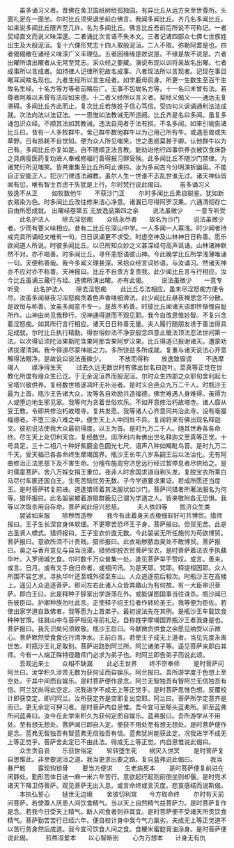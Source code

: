 <!-- { "loadSidebar": true } -->
　　虽多诵习义者。昔佛在舍卫国祇树给孤独园。有异比丘从远方来至世尊所。头面礼足在一面坐。尔时比丘须臾退坐前白佛言。我闻多闻比丘。齐几名多闻比丘。如来说多闻比丘限齐至几许。名为多闻比丘。佛言比丘吾前后所说不可称记。一者契经直文而说义味深邃。二者诵比次言语不失本文。三者记诸四部众七佛七世族姓出生及大般泥洹。复十六倮形梵志十四人取般泥洹。二人不取。弥勒阿耆是也。四者偈偈散在诸经义味深广义丰理弘。五者因缘缘是故说是。不缘是故不说是。六者出曜所谓出曜者从无常至梵志。采众经之要藏。演说布现以训将来故名出曜。七者成事所以言成者。如持律人记律所犯故名成事。八者现法所以言现者。记现在事目睹耳闻故名现也。九者生经所以言生经者。如孛鹿母前身。所更一生数生至百千生故名生经。十名方等方等者前略后广。无事不包故名方等。十一名曰未曾有法。若尊者阿难以未曾有法叹如来德。十二者义经所以言义者。契经义偈义一一通达无复滞碍。多闻比丘齐此而止。复次比丘若族姓子信心笃信。受四句义讽诵通利法法成就。次法向法以法证法。一一思惟如法教诫无所违阙。比丘齐是名曰多闻。虽复多诵包识众经。不顺其法如其教诫。违法自用者于法有损。不名多闻。如来引喻告诸比丘曰。昔有一人多牧群牛。舍己群牛数他群牛以为己用己所有牛。或遇恶兽或失草野。日有损耗不自觉知。便为众人所见嗤笑。世之愚惑莫甚于卿。认他群牛以为己有。多闻比丘亦复如是。自不随顺正法言教。能劝进他行四事供养衣被饮食床卧之具病瘦医药复劝进人奉戒修福行善得报习罪受殃。此多闻比丘不随沙门禁律。为诸梵行所见嗤笑。皆共重集至比丘所呵止谏曰。汝为多闻古今分明演折幽奥。不能自正安能正人。犯沙门律违法越教。虽尔人生一世谁不志乱世谁无过。诸天神仙皆闻有愆。唯有智士百虑千失犹是上行。尔时梵行说此偈曰。
　　虽多诵习义　　放逸不从正
　　如牧数他牛　　不获沙门正
　　尔时多闻比丘素自聪鉴。犹如新衣易染为色。时多闻比丘改往修来洁心净意。诸漏已尽得阿罗汉果。六通清彻存亡自由所愿成就。
出曜经卷第五
无放逸品第四之余
　　说法虽微少　　一意专听受
　　此名护法人　　除去淫怒痴
　　众结永尽者　　故名为沙门
　　说法虽微少者。少而有要义味相应。昔有二比丘在深山中学。一人多闻一人寡浅。时少闻者持戒完具所诵经文唯有一句。日日讽诵更不求受。时虚空神及山林神日日称善。愿乐欲闻道人所说。时彼多闻比丘。以已所知众妙之义甚深经句高声讽诵。山林诸神默然不对。亦不唱善。时多闻比丘。寻怀恚怒语彼山神。今此晚学比丘所学浅薄唯诵一句。天便称善哉。我今多闻义理甚深。釆拾众经言词妙语。与汝诵习。然诸天神亦不应对亦不称善。天神报曰。比丘不自责方复责我。此少闻比丘言与行相应。汝今比丘虽诵三藏行与经。违佛所演出曜。亦有此偈。
　　说法虽微少　　一意专听受
　　此名护法人　　除去淫怒痴
　　此比丘与法相应。虽未尽淫怒痴方便令尽。汝虽多闻昼夜习淫怒痴贪着色声香味细滑法。此少闻比丘昼夜禅思念不分散。是故恒与称善。汝虽多闻意不专一。是故不称善。时彼比丘闻诸天语即怀惭愧自耻所作。山神由尚见我秽行。况神通得道而不观见耶。我今自改思惟妙智。不复兴念着淫怒痴。如其所行言行相应。诸天日日称善无量。夫人履行随朋友诱于善法得具足成就。尔时比丘执行精勤。得世俗妙法不净安般念四意止暖法顶法忍法世间第一法。以次得证须陀洹果斯陀含果阿那含果阿罗汉果。比丘得道已报谢诸天。遭蒙劝诱拔濯清渊。我今得道尽蒙神祇之力。多所饶益多所成就。复重与诸天说法心开意解得法眼净。是故说曰说法虽微少。
　　不放而得称　　放逸致毁谤
　　不逸摩竭人　　缘净得生天
　　过去久远无数世时有佛出世名曰迦叶。至真等正觉在世教化所度有缘众生已讫。于无余泥洹界而般泥洹。尔时众生四部之众耶旬舍利起七宝塔兴敬供养。复经数世塔遂凋坏无补治者。是时义合邑众九万二千人。时瓶沙王最为上首。瓶沙王告诸大众。汝等各自劝励共造福德。佛世难遇人身难得。虽得为人或堕边地生邪见家。我等何为贪着世俗欢乐。不如开意修治朽故塔寺。诸人靡从受王教。令即共修治朽故塔寺。复共发愿。我等诸人心齐意同共治此寺。设有毫厘福德者。不堕三涂八难之中。便生天上人中同处不异。复闻将来有佛出现名释迦文。彼初说法使我大众最初得度。以王为首。是时九万二千人。随其世寿各各命终。尽生天上处忉利天宫。复经数世。阎浮利内有佛出世名释迦文至真等正觉。十号具足。三十二相八十种好紫磨金色圆光七尺。语声八种如羯毗鸟音。是时九万二千天。受天福已各各命终生摩竭国界。瓶沙王长年八岁系嗣王后以法治化。无有阿曲修治正法恩慈下及不害生命。分檀布施周穷济戹远行经过暂停息者尽供给之。是时儒童菩萨。舍八万婇女捐王重位。夜非人时舍国求道自剃头发。复脱宝衣所乘白马尽付车匿还国白王。生死苦恼忧劳无数。子今学道要求果证。若成所愿还当度王。是时菩萨转复前进。道逢猎师着其法服状如沙门。菩萨问猎者所著法服名为何等。猎师报曰。此名袈裟被着游猎群鹿见已谓为学道之人。皆来敬附各无恐惧。我等以次取杀用自存命。菩萨闻此倍兴悲慈。
　　夫人依四等　　拔济众生类
　　袈裟如来服　　除秽而造秽
　　我今有此着身天衣极细软好可共博贸。猎师报曰。王子生长深宫身体软细。不更寒苦恐坏王子身。菩萨报曰。但贸无苦。此是古圣贤人幖式。猎师报曰。王子宝衣价直无数。今此袈裟无所任施何为苟欲博贸。菩萨报曰。意欲所须不计贵贱。猎师报曰。此衣垢秽脓血臭处不敢博贸。菩萨报曰。臭之与香开意见与自当浣濯。猎师即脱衣贸菩萨宝衣。是时菩萨着法衣手执藕华叶。入罗阅城乞食。尔时数千万众普集一处。逢见菩萨举手赞叹。或言。善来。或言。日月。或有叉手自归命者。或相问讯。为是天耶。梵耶。释提桓因耶。众人所围不容乞求。寻执华叶还至城外径至东山。人众追逐前后相次。时瓶沙王在高楼上。遥见人众追逐菩萨。即问左右此诸人众皆奔趣山为有何故。有一大臣审识菩萨。即白王曰。此是释种子辞家出学游荡在外。或能谋图国事当往诛杀。瓶沙闻已告彼臣曰。护卿种族勿吐此言。正使释子绍王位者作转轮圣王。我等便为臣佐。若使出家学道自致佛者。我等愿为上首弟子。最初说法先在其例。是瓶沙王车载饮食种种甘馔。往就山中与菩萨相见寻前礼足。自称姓字摩竭国界瓶沙王者我身是也。菩萨报曰。我先识矣何须致敬。瓶沙王启曰。今献微贡供食之余愿见纳受以示微心。菩萨默然受食食讫行清净水。王前白言。若使王子成无上道者。当见先度永离世苦。时瓶沙王礼足取别。菩萨进路到阿兰所。阿兰诸弟子等。遥见菩萨来即白其师。今有一人端正殊特径趣师门必求为弟子也。时阿兰即告弟子而说此颂。
　　吾观远来士　　众相不缺漏
　　此必王世界　　终不宗奉师
　　是时菩萨问阿兰曰。汝学积久涉苦无数为获何证而自娱乐。阿兰报曰。吾所游学度于色想上至空处。于其中间而自娱乐。是时菩萨便作是念。阿兰无智独吾有智阿兰无信独吾有信。阿兰犹尚得此空定。况我进学不成无上等正觉乎。是时菩萨思惟色想。反覆校计即获空定。即问阿兰。汝所获定齐是空耶复出空耶。阿兰曰。菩萨所学定意齐是而已。更无余定可狎习者。是时菩萨内自思惟。吾今宜可至郁头蓝弗所。即至蓝弗所问蓝弗曰。汝今在此学来积久为获何定而自娱乐。蓝弗报曰。吾所游学从不用处。至有想无想处。菩萨闻已即自入定。便获不用处至有想无想处。是时菩萨便作是念。蓝弗无智独吾有智蓝弗无信独吾有信。蓝弗犹尚能获此定。况我进学不成无上等正觉乎。菩萨舍此定已不由此法。得成无上等正觉。内自思惟说此偈曰。
　　众生贪自丧　　乐获世俗定
　　轮转堕生死　　祸灾入世冥
　　是时菩萨复自思惟此。非至要泥洹之道。我当更求出要之路。复向蓝弗说此偈曰。
　　我当暴尸骸　　露现钩锁骨
　　要当方便求　　生老病死本
　　是时菩萨便复前进在闲静处。勤形苦体日进一麻一米六年苦行。意欲起行起则前倒坐则却偃。是时兜术诸天下降卫侍菩萨。观见菩萨无出入息。或言命终或言灭度。悲哀感结而说斯偈。
　　本执弘誓心　　拯世无边境
　　舍彼忉利宫　　今方取命终
　　尔时有天前问菩萨。若使尊人厌患人间饮食精气。当以天上自然精气益菩萨力。是时菩萨复作是念。若我今日受天上精气。断人间食者则非其宜。是时菩萨便不受诸天所贡饮食精气。菩萨勤苦苦行已经六年。便自校计身中我今气力羸劣。夫成无上等正觉道不以苦行劳身然后成道。我今宜可饮食人间之食。食粳米蜜麨膏油涂身。是时菩萨便说此偈。
　　煎熬湿爱本　　以心智断别
　　心为万想本　　计身无有仇
